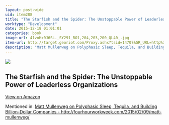 ```yaml
---
layout: post-wide
uid: item288
title: "The Starfish and the Spider: The Unstoppable Power of Leaderless Organizations"
worktype: "Development"
date: 2015-12-18 01:01:01
categories: book
image-url: 41voHx0J6SL._SY291_BO1,204,203,200_QL40_.jpg
item-url: http://target.georiot.com/Proxy.ashx?tsid=14707&GR_URL=http%3A%2F%2Fwww.amazon.com%2FStarfish-Spider-Unstoppable-Leaderless-Organizations%2Fdp%2F1591841836
description: "Matt Mullenweg on Polyphasic Sleep, Tequila, and Building Billion-Dollar Companies - http://fourhourworkweek.com/2015/02/09/matt-mullenweg/"
---
```

<a href="http://target.georiot.com/Proxy.ashx?tsid=14707&GR_URL=http%3A%2F%2Fwww.amazon.com%2FStarfish-Spider-Unstoppable-Leaderless-Organizations%2Fdp%2F1591841836" target="blank"><img src="../../../../img/thumbs/41voHx0J6SL._SY291_BO1,204,203,200_QL40_.jpg" class="prod-img"></a>
<h2>The Starfish and the Spider: The Unstoppable Power of Leaderless Organizations</h2>
<p><a class="btn btn-primary" href="http://target.georiot.com/Proxy.ashx?tsid=14707&GR_URL=http%3A%2F%2Fwww.amazon.com%2FStarfish-Spider-Unstoppable-Leaderless-Organizations%2Fdp%2F1591841836" target="blank">View on Amazon</a><p>
<p>Mentioned in: <a href="http://fourhourworkweek.com/2015/02/09/matt-mullenweg/" target="blank">Matt Mullenweg on Polyphasic Sleep, Tequila, and Building Billion-Dollar Companies - http://fourhourworkweek.com/2015/02/09/matt-mullenweg/</a></p>
